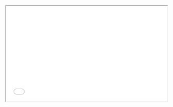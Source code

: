 <iframe src="[https://vasatodorovic.github.io/PredictingDiabetes/seminarski_vasilije_lazar (2).html](https://github.com/vasatodorovic/PredictingDiabetes/blob/main/seminarski_vasilije_lazar%20(2).html)https://github.com/vasatodorovic/PredictingDiabetes/blob/main/seminarski_vasilije_lazar%20(2).html" width="100%" height="300"></iframe>

